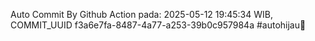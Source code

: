 Auto Commit By Github Action pada: 2025-05-12 19:45:34 WIB, COMMIT_UUID f3a6e7fa-8487-4a77-a253-39b0c957984a #autohijau🗿
